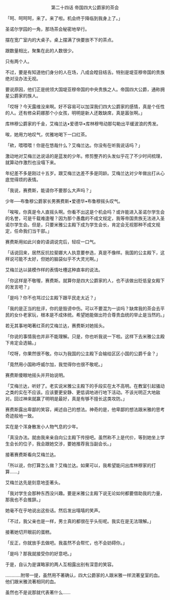 <p align="center">第二十四话 帝国四大公爵家的茶会</p>

「呵、呵呵呵，来了。来了啦。机会终于降临到我身上了。」

圣诺尔学园的一角，那场茶会秘密地举行。

摆在宽广室内的大桌子。桌上摆满了快要放不下的茶点。

跟数量相比，聚集在此的人数很少。

只有两个人。

不过，要是有知道他们身分的人在场，八成会瞠目结舌。特别是堤亚穆帝国的贵族绝对没办法无视。

要说原因，他们正是统领大国堤亚穆帝国的中央贵族之人。帝国四大公爵，通称拥星公爵家的族人。

「哎呀？今天露维没来啊。好不容易可以加深我们四大公爵家的感情，真是个任性的人。还有修朵莉娜那个小女孩，明明是新人还敢缺席，真是嚣张啊。」

库林穆公爵家的千金，艾梅兰达•爱德华•库林穆甩动那勾勒出平缓波浪的秀发。

唉，她用力地叹气，优雅地喝下一口红茶。

「欸，喂喂喂！你是在悠哉什么？艾梅兰达。你没有在听我说话吗？」

激动地对艾梅兰达说话的是蓝发的少年。修剪整齐的头发似乎花了不少时间梳理，就算动作激烈也没塌下来。

年纪差不多是刚过十五岁。跟艾梅兰达差不多是同龄。艾梅兰达对少年做出打从心底觉得烦的表情。

「我说，赛费斯，能请你不要那么大声吗？」

少年──布鲁穆公爵家长男赛费斯•爱德华•布鲁穆摇头叹气。

「唉唉，你真是令人直摇头啊。你看不出这是个机会吗？或许能进入圣诺尔学生会的名誉，可是千载难逢喔？因为那个愚蠢的不成文规定，我等帝国贵族无法进入圣诺尔学生会。但是，只要米雅公主殿下成为学生会长，肯定会无视那种不成文规定，任命我们当干部。」

赛费斯用如此兴奋的语调说完后，轻叹一口气。

「话说回来，居然反抗拉斐娜大人执意要参选，真是不像样。我国的公主殿下，这样说可能不太好，但她的脑袋似乎不大灵光啊。」

艾梅兰达以装模作样的表情吐槽这种直率的说法。

「你这样是不敬喔，赛费斯。就算你是四大公爵家的人，也不该做出贬低皇女殿下的发言吧？」

「是吗？你不也骂过公主殿下跟平民走太近？」

「我的是正当的批评，你的是毁谤中伤。可以不要混为一谈吗？缺席我的茶会去平民的女仆老家玩，根本是不成体统。希望她能做出符合尊贵血统的举止是当然的。」

若无其事地喝著红茶的艾梅兰达，赛费斯对她摇头。

「你说的事情我也并非不能理解。只是，你也听我说一下啦。这样下去米雅公主殿下肯定会选输。」

「哎呀，你果然很不敬。你以为我国的公主殿下会输给区区小国的公爵千金？」

「竟然用小国称呼威尔加，我觉得你也很不敬呢。」

赛费斯傻眼地摇头并开始说明。

「艾梅兰达，听好了。老实说米雅公主殿下的手段实在太不高明。在教室引起骚动之类的实在不应该。应该要更安静、更低调地进行地下活动。不该光明正大地敌对。回过神来就赢了明明是最好，真是有够不擅长这类攻防。」

赛费斯露出卑鄙的笑容，阐述自己的想法。神奇的是，他卑鄙的想法跟米雅的思考奇迹般地一致。

实在是个浑身散发小人物气息的少年。

「真没办法。就由我来亲自向公主殿下传授吧。虽然称不上是代价，等到她坐上学生会长的位子，我会跟她交涉，要她推荐我当副会长。」

接著赛费斯看向艾梅兰达。

「所以说，你打算怎么做？艾梅兰达。如果可以，我希望能问出库林穆家的打算……」

艾梅兰达先是刻意地歪著头。

「我对学生会那种东西没兴趣。要是米雅公主殿下说无论如何都要借助我的力量，那我也不会推辞。」

她毫不在乎地说出这些话。然后发出嘻嘻的笑声。

「不过，我父亲也是一样，男士真的都很在乎头衔呢。我实在是无法理解。」

接著她切开眼前的蛋糕。

「反正，你就放手去做吧。我虽然不会帮忙，也不会妨碍你。」

「是吗？那我就接受你的好意吧。」

于是，自认为是谋略家的两人互相露出别有深意的笑容。

…………附带一提，虽然用不著确认，四大公爵家的人跟米雅一样流著皇室的血。他们跟米雅流著相同的血。

虽然也不是说那就代表著什么……

